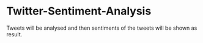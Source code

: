 # Twitter-Sentiment-Analysis
Tweets will be analysed and then sentiments of the tweets will be shown as result.

